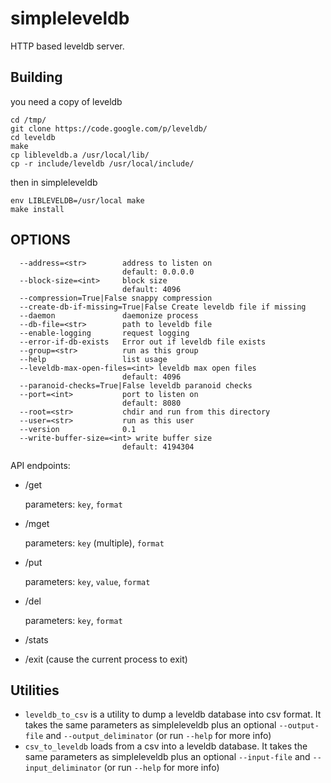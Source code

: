 simpleleveldb
=============

HTTP based leveldb server. 

Building
--------

you need a copy of leveldb

    cd /tmp/
    git clone https://code.google.com/p/leveldb/
    cd leveldb
    make
    cp libleveldb.a /usr/local/lib/
    cp -r include/leveldb /usr/local/include/

then in simpleleveldb

    env LIBLEVELDB=/usr/local make
    make install

OPTIONS
-------

```
  --address=<str>        address to listen on
                         default: 0.0.0.0
  --block-size=<int>     block size
                         default: 4096
  --compression=True|False snappy compression
  --create-db-if-missing=True|False Create leveldb file if missing
  --daemon               daemonize process
  --db-file=<str>        path to leveldb file
  --enable-logging       request logging
  --error-if-db-exists   Error out if leveldb file exists
  --group=<str>          run as this group
  --help                 list usage
  --leveldb-max-open-files=<int> leveldb max open files
                         default: 4096
  --paranoid-checks=True|False leveldb paranoid checks
  --port=<int>           port to listen on
                         default: 8080
  --root=<str>           chdir and run from this directory
  --user=<str>           run as this user
  --version              0.1
  --write-buffer-size=<int> write buffer size
                         default: 4194304
```

API endpoints:

 * /get
 
    parameters: `key`, `format`
    
 * /mget

    parameters: `key` (multiple), `format`

 * /put

    parameters: `key`, `value`, `format`

 * /del

    parameters: `key`, `format`

 * /stats
 
 * /exit (cause the current process to exit)


Utilities
---------

* `leveldb_to_csv` is a utility to dump a leveldb database into csv format. It takes the same parameters as simpleleveldb plus an optional `--output-file` and `--output_deliminator`  (or run `--help` for more info)
* `csv_to_leveldb` loads from a csv into a leveldb database. It takes the same parameters as simpleleveldb plus an optional `--input-file` and `--input_deliminator`  (or run `--help` for more info)